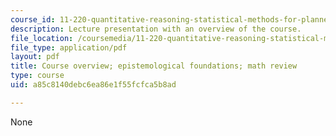 ```yaml
---
course_id: 11-220-quantitative-reasoning-statistical-methods-for-planners-i-spring-2009
description: Lecture presentation with an overview of the course.
file_location: /coursemedia/11-220-quantitative-reasoning-statistical-methods-for-planners-i-spring-2009/a85c8140debc6ea86e1f55fcfca5b8ad_MIT11_220s09_lec01.pdf
file_type: application/pdf
layout: pdf
title: Course overview; epistemological foundations; math review
type: course
uid: a85c8140debc6ea86e1f55fcfca5b8ad

---
```

None